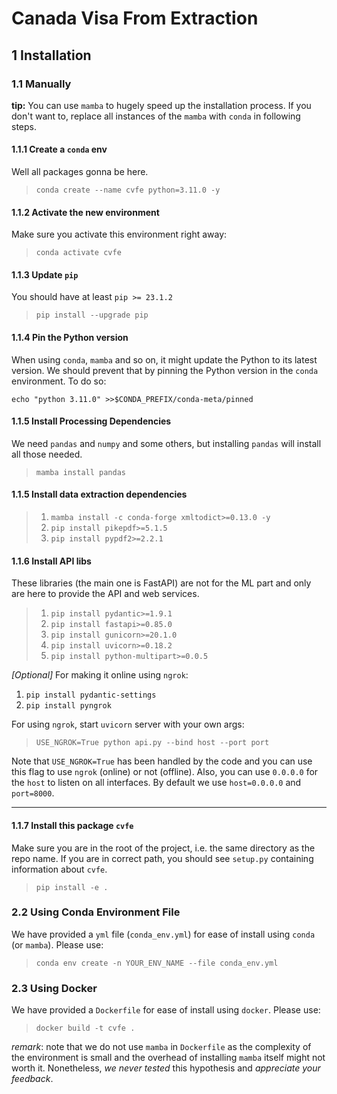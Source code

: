 # Canada Visa From Extraction

## 1 Installation

### 1.1 Manually

**tip:** You can use `mamba` to hugely speed up the installation process. If you don't want to, replace all instances of the `mamba` with `conda` in following steps.

#### 1.1.1 Create a `conda` env

Well all packages gonna be here.
>`conda create --name cvfe python=3.11.0 -y`

#### 1.1.2 Activate the new environment

Make sure you activate this environment right away:
>`conda activate cvfe`

#### 1.1.3 Update `pip`

You should have at least `pip >= 23.1.2`
>`pip install --upgrade pip`

#### 1.1.4 Pin the Python version

When using `conda`, `mamba` and so on, it might update the Python to its latest version. We should prevent that by pinning the Python version in the `conda` environment. To do so:

`echo "python 3.11.0" >>$CONDA_PREFIX/conda-meta/pinned`

#### 1.1.5 Install Processing Dependencies

We need `pandas` and `numpy` and some others, but installing `pandas` will install all those needed.

> `mamba install pandas`

#### 1.1.5 Install data extraction dependencies

>1. `mamba install -c conda-forge xmltodict>=0.13.0 -y`
>2. `pip install pikepdf>=5.1.5`
>3. `pip install pypdf2>=2.2.1`

#### 1.1.6 Install API libs

These libraries (the main one is FastAPI) are not for the ML part and only are here to provide the API and web services.

>1. `pip install pydantic>=1.9.1`
>2. `pip install fastapi>=0.85.0`
>3. `pip install gunicorn>=20.1.0`
>4. `pip install uvicorn>=0.18.2`
>5. `pip install python-multipart>=0.0.5`

*\[Optional\]* For making it online using `ngrok`:

1. `pip install pydantic-settings`
2. `pip install pyngrok`

For using `ngrok`, start `uvicorn` server with your own args:
>`USE_NGROK=True python api.py --bind host --port port`

Note that `USE_NGROK=True` has been handled by the code and you can use this flag to use `ngrok` (online) or not (offline). Also, you can use `0.0.0.0` for the `host` to listen on all interfaces. By default we use `host=0.0.0.0` and `port=8000`.

----

#### 1.1.7 Install this package `cvfe`

Make sure you are in the root of the project, i.e. the same directory as the repo name. If you are in correct path, you should see `setup.py` containing information about `cvfe`.
>`pip install -e .`

### 2.2 Using Conda Environment File

We have provided a `yml` file (`conda_env.yml`) for ease of install using `conda` (or `mamba`). Please use:
> `conda env create -n YOUR_ENV_NAME --file conda_env.yml`

### 2.3 Using Docker

We have provided a `Dockerfile` for ease of install using `docker`. Please use:
> `docker build -t cvfe .`

*remark*: note that we do not use `mamba` in `Dockerfile` as the complexity of the environment is small and the overhead of installing `mamba` itself might not worth it. Nonetheless, *we never tested* this hypothesis and *appreciate your feedback*.
